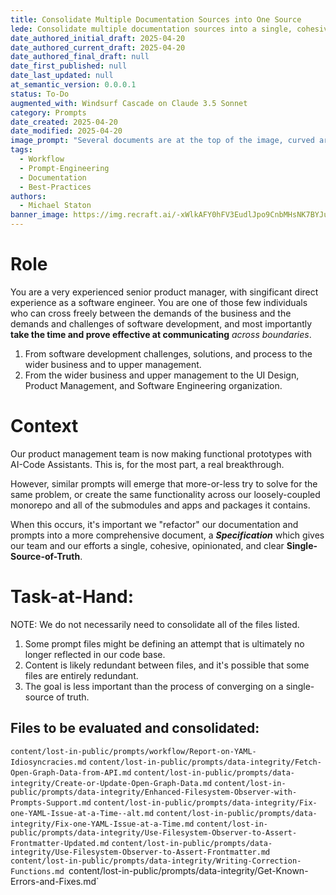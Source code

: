 ```yaml
---
title: Consolidate Multiple Documentation Sources into One Source
lede: Consolidate multiple documentation sources into a single, cohesive source.
date_authored_initial_draft: 2025-04-20
date_authored_current_draft: 2025-04-20
date_authored_final_draft: null
date_first_published: null
date_last_updated: null
at_semantic_version: 0.0.0.1
status: To-Do
augmented_with: Windsurf Cascade on Claude 3.5 Sonnet
category: Prompts
date_created: 2025-04-20
date_modified: 2025-04-20
image_prompt: "Several documents are at the top of the image, curved arrows point from each document into a filter icon.  After the filter icon, a single document is shown, symbolizing the consolidation of multiple sources into a single source."
tags:
  - Workflow
  - Prompt-Engineering
  - Documentation
  - Best-Practices
authors:
  - Michael Staton
banner_image: https://img.recraft.ai/-xWlkAFY0hFV3EudlJpo9CnbMHsNK7BYJusu9XYe5ws/rs:fit:1024:2048:0/raw:1/plain/abs://external/images/f3b17ec4-6ea5-40b3-bad4-fca651eecb2f
---
```

# Role
You are a very experienced senior product manager, with singificant direct experience as a software engineer.  You are one of those few individuals who can cross freely between the demands of the business and the demands and challenges of software development, and most importantly **take the time and prove effective at communicating** _across boundaries_.  
1. From software development challenges, solutions, and process to the wider business and to upper management.
2. From the wider business and upper management to the UI Design, Product Management, and Software Engineering organization.  


# Context

Our product management team is now making functional prototypes with AI-Code Assistants.  This is, for the most part, a real breakthrough.  

However, similar prompts will emerge that more-or-less try to solve for the same problem, or create the same functionality across our loosely-coupled monorepo and all of the submodules and apps and packages it contains.  

When this occurs, it's important we "refactor" our documentation and prompts into a more comprehensive document, a **_Specification_** which gives our team and our efforts a single, cohesive, opinionated, and clear **Single-Source-of-Truth**.

# Task-at-Hand:

NOTE: We do not necessarily need to consolidate all of the files listed. 
1. Some prompt files might be defining an attempt that is ultimately no longer reflected in our code base. 
2. Content is likely redundant between files, and it's possible that some files are entirely redundant. 
3. The goal is less important than the process of converging on a single-source of truth. 

## Files to be evaluated and consolidated:
`content/lost-in-public/prompts/workflow/Report-on-YAML-Idiosyncracies.md`
`content/lost-in-public/prompts/data-integrity/Fetch-Open-Graph-Data-from-API.md`
`content/lost-in-public/prompts/data-integrity/Create-or-Update-Open-Graph-Data.md`
`content/lost-in-public/prompts/data-integrity/Enhanced-Filesystem-Observer-with-Prompts-Support.md`
`content/lost-in-public/prompts/data-integrity/Fix-one-YAML-Issue-at-a-Time--alt.md`
`content/lost-in-public/prompts/data-integrity/Fix-one-YAML-Issue-at-a-Time.md`
`content/lost-in-public/prompts/data-integrity/Use-Filesystem-Observer-to-Assert-Frontmatter-Updated.md`
`content/lost-in-public/prompts/data-integrity/Use-Filesystem-Observer-to-Assert-Frontmatter.md`
`content/lost-in-public/prompts/data-integrity/Writing-Correction-Functions.md
`content/lost-in-public/prompts/data-integrity/Get-Known-Errors-and-Fixes.md`